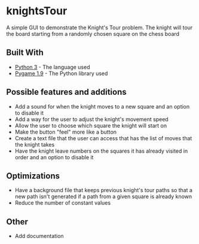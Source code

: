 # knightsTour
A simple GUI to demonstrate the Knight's Tour problem. The knight will tour the board starting from a randomly chosen square on the chess board

## Built With

* [Python 3](https://www.python.org/downloads/) - The language used
* [Pygame 1.9](https://www.pygame.org/news) - The Python library used

## Possible features and additions
* Add a sound for when the knight moves to a new square and an option to disable it
* Add a way for the user to adjust the knight's movement speed
* Allow the user to choose which square the knight will start on
* Make the button "feel" more like a button
* Create a text file that the user can access that has the list of moves that the knight takes
* Have the knight leave numbers on the squares it has already visited in order and an option to disable it

## Optimizations
* Have a background file that keeps previous knight's tour paths so that a new path isn't generated if a path from a given square is already known
* Reduce the number of constant values

## Other
* Add documentation
